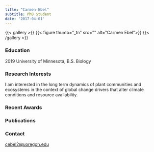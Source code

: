 ```yaml
---
title: "Carmen Ebel"
subtitle: PhD Student 
date: '2017-04-01'
---
```



{{< gallery >}}
  {{< figure thumb="_tn" src="" alt="Carmen Ebel">}}
{{< /gallery >}} 

<!--more-->
### Education
2019 University of Minnesota, B.S. Biology

### Research Interests
I am interested in the long term dynamics of plant communities and ecosystems in the context of global change drivers that alter climate conditions and resource availability.

### Recent Awards


### Publications


### Contact
cebel2@uoregon.edu